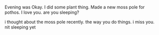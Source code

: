 Evening was Okay. I did some plant thing. Made a new moss pole for pothos.
I love you. are you sleeping?

i thought about the moss pole recently. the way you do things. 
i miss you. nit sleeping yet
